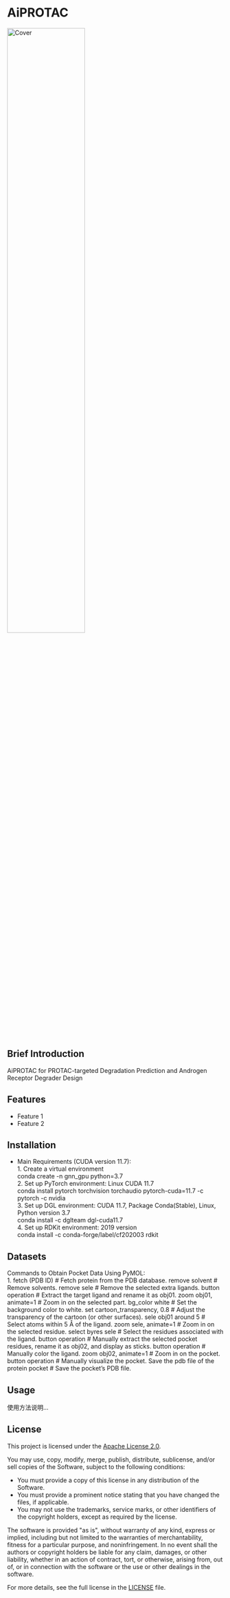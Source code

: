 # AiPROTAC

<img src="https://raw.githubusercontent.com/LiZhang30/AiPROTAC/blob/main/images/cover.png?raw=true" alt="Cover" width="60%" />

## Brief Introduction

AiPROTAC for PROTAC-targeted Degradation Prediction and Androgen Receptor Degrader Design

## Features

- Feature 1
- Feature 2

## Installation

- Main Requirements (CUDA version 11.7):
<br> 1. Create a virtual environment 
<br> conda create -n gnn_gpu python=3.7
<br> 2. Set up PyTorch environment: Linux CUDA 11.7
<br> conda install pytorch torchvision torchaudio pytorch-cuda=11.7 -c pytorch -c nvidia
<br> 3. Set up DGL environment: CUDA 11.7, Package Conda(Stable), Linux, Python version 3.7
<br> conda install -c dglteam dgl-cuda11.7
<br> 4. Set up RDKit environment: 2019 version
<br> conda install -c conda-forge/label/cf202003 rdkit

## Datasets

Commands to Obtain Pocket Data Using PyMOL:
<br> 1. fetch (PDB ID)  # Fetch protein from the PDB database.
remove solvent  # Remove solvents.
remove sele  # Remove the selected extra ligands.
button operation  # Extract the target ligand and rename it as obj01.
zoom obj01, animate=1  # Zoom in on the selected part.
bg_color white  # Set the background color to white.
set cartoon_transparency, 0.8  # Adjust the transparency of the cartoon (or other surfaces).
sele obj01 around 5  # Select atoms within 5 Å of the ligand.
zoom sele, animate=1  # Zoom in on the selected residue.
select byres sele  # Select the residues associated with the ligand.
button operation  # Manually extract the selected pocket residues, rename it as obj02, and display as sticks.
button operation  # Manually color the ligand.
zoom obj02, animate=1  # Zoom in on the pocket.
button operation  # Manually visualize the pocket.
Save the pdb file of the protein pocket  # Save the pocket’s PDB file.

## Usage

使用方法说明...

## License

This project is licensed under the [Apache License 2.0](LICENSE).

You may use, copy, modify, merge, publish, distribute, sublicense, and/or sell copies of the Software, subject to the following conditions:

- You must provide a copy of this license in any distribution of the Software.
- You must provide a prominent notice stating that you have changed the files, if applicable.
- You may not use the trademarks, service marks, or other identifiers of the copyright holders, except as required by the license.

The software is provided "as is", without warranty of any kind, express or implied, including but not limited to the warranties of merchantability, fitness for a particular purpose, and noninfringement. In no event shall the authors or copyright holders be liable for any claim, damages, or other liability, whether in an action of contract, tort, or otherwise, arising from, out of, or in connection with the software or the use or other dealings in the software.

For more details, see the full license in the [LICENSE](LICENSE) file.
